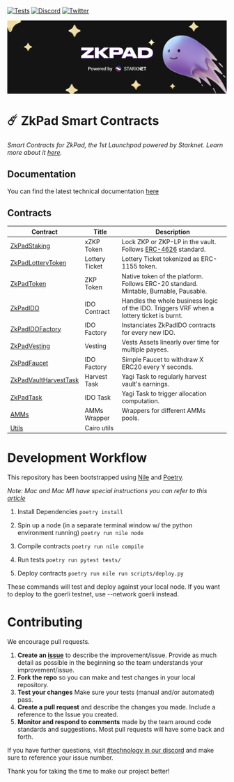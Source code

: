[![Tests](https://github.com/ZkPad-Labs/zkpad-contracts/actions/workflows/tests.yml/badge.svg)](https://github.com/ZkPad-Labs/zkpad-contracts/actions/workflows/tests.yml)
[![Discord](https://badgen.net/badge/icon/discord?icon=discord&label)](https://discord.gg/zkpad)
[![Twitter](https://badgen.net/badge/icon/twitter?icon=twitter&label)](https://twitter.com/ZkPadfi)

![banner](./static/banner_3d.png)

# ☄️ ZkPad Smart Contracts

_Smart Contracts for ZkPad, the 1st Launchpad powered by Starknet. Learn more about it [here](https://wp.zkpad.io)._

## Documentation

You can find the latest technical documentation [here](https://zkpad.notion.site/Docs-fe24502e89aa479ebb8186c69c96c0c5)

## Contracts

| Contract                                                         | Title          | Description                                                                                            |
| ---------------------------------------------------------------- | -------------- | ------------------------------------------------------------------------------------------------------ |
| [ZkPadStaking](./contracts/ZkPadStaking.cairo)                   | xZKP Token     | Lock ZKP or ZKP-LP in the vault. Follows [ERC-4626](https://github.com/fei-protocol/ERC4626) standard. |
| [ZkPadLotteryToken](./contracts/ZkPadLotteryToken.cairo)         | Lottery Ticket | Lottery Ticket tokenized as ERC-1155 token.                                                            |
| [ZkPadToken](./contracts/ZkPadToken.cairo)                       | ZKP Token      | Native token of the platform. Follows ERC-20 standard. Mintable, Burnable, Pausable.                   |
| [ZkPadIDO](./contracts/ZkPadIDO.cairo)                           | IDO Contract   | Handles the whole business logic of the IDO. Triggers VRF when a lottery ticket is burnt.              |
| [ZkPadIDOFactory](./mocks/ZkPadIDOFactory_mock.cairo)            | IDO Factory    | Instanciates ZkPadIDO contracts for every new IDO.                                                     |
| [ZkPadVesting](./contracts/ZkPadVesting.cairo)                   | Vesting        | Vests Assets linearly over time for multiple payees.                                                   |
| [ZkPadFaucet](./contracts/ZkPadFaucet.cairo)                     | IDO Factory    | Simple Faucet to withdraw X ERC20 every Y seconds.                                                     |
| [ZkPadVaultHarvestTask](./contracts/ZkPadVaultHarvestTask.cairo) | Harvest Task   | Yagi Task to regularly harvest vault's earnings.                                                       |
| [ZkPadTask](./contracts/ZkPadTask.cairo)                         | IDO Task       | Yagi Task to trigger allocation computation.                                                           |
| [AMMs](./contracts/AMMs)                                         | AMMs Wrapper   | Wrappers for different AMMs pools.                                                                     |
| [Utils](./contracts/utils)                                       | Cairo utils    |

# Development Workflow

This repository has been bootstrapped using [Nile](https://github.com/OpenZeppelin/nile) and [Poetry](https://python-poetry.org/docs/).

_Note: Mac and Mac M1 have special instructions you can refer to this [article](https://th0rgal.medium.com/the-easiest-way-to-setup-a-cairo-dev-environment-8f2a63610d46)_

1. Install Dependencies
   `poetry install`

2. Spin up a node (in a separate terminal window w/ the python environment running)
   `poetry run nile node`

3. Compile contracts
   `poetry run nile compile`

4. Run tests
   `poetry run pytest tests/`

5. Deploy contracts
   `poetry run nile run scripts/deploy.py`

These commands will test and deploy against your local node. If you want to deploy to the goerli testnet, use --network goerli instead.

# Contributing

We encourage pull requests.

1. **Create an [issue](https://github.com/ZkPad-Labs/zkpad-contracts/issues)** to describe the improvement/issue. Provide as much detail as possible in the beginning so the team understands your improvement/issue.
2. **Fork the repo** so you can make and test changes in your local repository.
3. **Test your changes** Make sure your tests (manual and/or automated) pass.
4. **Create a pull request** and describe the changes you made. Include a reference to the Issue you created.
5. **Monitor and respond to comments** made by the team around code standards and suggestions. Most pull requests will have some back and forth.

If you have further questions, visit [#technology in our discord](https://discord.gg/zkpad) and make sure to reference your issue number.

Thank you for taking the time to make our project better!
